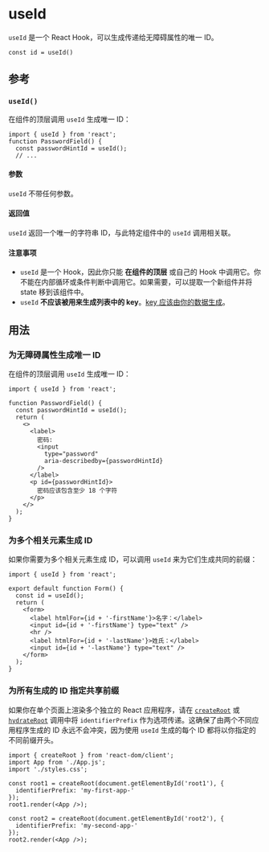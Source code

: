 # useId

`useId` 是一个 React Hook，可以生成传递给无障碍属性的唯一 ID。

```react
const id = useId()
```

## 参考 

### `useId()` 

在组件的顶层调用 `useId` 生成唯一 ID：

```react
import { useId } from 'react';
function PasswordField() {
  const passwordHintId = useId();
  // ...
```

#### 参数 

`useId` 不带任何参数。

#### 返回值 

`useId` 返回一个唯一的字符串 ID，与此特定组件中的 `useId` 调用相关联。

#### 注意事项 

- `useId` 是一个 Hook，因此你只能 **在组件的顶层** 或自己的 Hook 中调用它。你不能在内部循环或条件判断中调用它。如果需要，可以提取一个新组件并将 state 移到该组件中。
- `useId` **不应该被用来生成列表中的 key**。[key 应该由你的数据生成](https://zh-hans.react.dev/learn/rendering-lists#where-to-get-your-key)。

## 用法

### 为无障碍属性生成唯一 ID 

在组件的顶层调用 `useId` 生成唯一 ID：

```react
import { useId } from 'react';

function PasswordField() {
  const passwordHintId = useId();
  return (
    <>
      <label>
        密码:
        <input
          type="password"
          aria-describedby={passwordHintId}
        />
      </label>
      <p id={passwordHintId}>
        密码应该包含至少 18 个字符
      </p>
    </>
  );
}
```

### 为多个相关元素生成 ID 

如果你需要为多个相关元素生成 ID，可以调用 `useId` 来为它们生成共同的前缀：

```react
import { useId } from 'react';

export default function Form() {
  const id = useId();
  return (
    <form>
      <label htmlFor={id + '-firstName'}>名字：</label>
      <input id={id + '-firstName'} type="text" />
      <hr />
      <label htmlFor={id + '-lastName'}>姓氏：</label>
      <input id={id + '-lastName'} type="text" />
    </form>
  );
}
```

### 为所有生成的 ID 指定共享前缀 

如果你在单个页面上渲染多个独立的 React 应用程序，请在 [`createRoot`](https://zh-hans.react.dev/reference/react-dom/client/createRoot#parameters) 或 [`hydrateRoot`](https://zh-hans.react.dev/reference/react-dom/client/hydrateRoot) 调用中将 `identifierPrefix` 作为选项传递。这确保了由两个不同应用程序生成的 ID 永远不会冲突，因为使用 `useId` 生成的每个 ID 都将以你指定的不同前缀开头。

```react
import { createRoot } from 'react-dom/client';
import App from './App.js';
import './styles.css';

const root1 = createRoot(document.getElementById('root1'), {
  identifierPrefix: 'my-first-app-'
});
root1.render(<App />);

const root2 = createRoot(document.getElementById('root2'), {
  identifierPrefix: 'my-second-app-'
});
root2.render(<App />);
```

